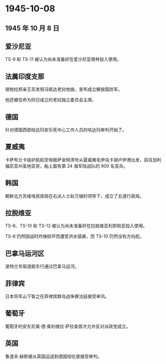 # 1945-10-08

## 1945 年 10 月 8 日

## 爱沙尼亚

TS-9 和 TS-11 被认为尚未准备好在爱沙尼亚塔林投入使用。

## 法属印度支那

琅勃拉邦亲王苏发努冯抵达老挝他曲，宣布成立解放国防军。

他还被任命为同日成立的老挝独立委员会主席。

## 德国

针对德国西部哈达玛安乐死中心工作人员的哈达玛审判开始了。

## 夏威夷

卡萨布兰卡级护航航空母舰萨金特湾号从夏威夷毛伊岛卡胡卢伊港出发，前往加利福尼亚州圣地亚哥，船上载有第
24 海军陆战队的 900 名官兵。

## 韩国

朝鲜北方苏维埃民政局在右派人士赵万植的领导下，成立了五道行政局。

## 拉脱维亚

TS-8、TS-10 和 TS-12 被认为尚未准备好在拉脱维亚利耶帕亚投入使用。

TS-8 仍然因战时炸弹损坏而遭受洪水侵袭，而 TS-10 仍然没有方向舵。

## 巴拿马运河区

波特兰号驱逐舰东行通过巴拿马运河。

## 菲律宾

日本将军山下智之在菲律宾群岛战争罪法庭接受审讯。

## 葡萄牙

葡萄牙的安东尼奥·德·奥利维拉·萨拉查首次允许反对派政党成立。

## 英国

鲁道夫·赫斯被从英国运送到德国纽伦堡接受审判。

